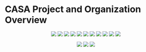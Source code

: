 # CASA Project and Organization Overview

<p align="center">

<a href="https://github.com/rubyforgood/casa/graphs/contributors" alt="Contributors">
   <img src="https://img.shields.io/github/contributors/rubyforgood/casa?logo=github" /></a>

<a href="https://github.com/rubyforgood/casa/issues" alt="Contributors">
   <img src="https://img.shields.io/github/issues-closed/rubyforgood/casa?logo=github" /></a>

<a href="https://github.com/rubyforgood/casa/pulse" alt="Vulnerabilities">
   <img src="https://img.shields.io/snyk/vulnerabilities/github/rubyforgood/human-essentials?logo=github" /></a>

<a href="https://github.com/rubyforgood/casa/search" alt="Languages">
   <img src="https://img.shields.io/github/languages/count/rubyforgood/casa?logo=github" /></a>

<a href="https://github.com/rubyforgood/casa/search" alt="Languages">
   <img src="https://img.shields.io/github/languages/top/rubyforgood/casa?logo=github" /></a>

<a href="https://github.com/rubyforgood/casa" alt="Size">
   <img src="https://img.shields.io/github/repo-size/rubyforgood/casa?logo=github" /></a>

<a href="https://github.com/rubyforgood/casa/pulls" alt="Pull Requests">
   <img src="https://img.shields.io/github/issues-pr-closed-raw/rubyforgood/casa?logo=github" /></a>

<a href="https://github.com/rubyforgood/casa" alt="LICENSE">
   <img src="https://img.shields.io/github/license/rubyforgood/casa?logo=github" /></a>

<a href="https://github.com/badges/shields/pulse" alt="Activity">
   <img src="https://img.shields.io/github/commit-activity/m/rubyforgood/casa?logo=github" /></a>

<a href="https://github.com/badges/shields/pulse" alt="Activity">
   <img src="https://img.shields.io/github/commit-activity/m/rubyforgood/casa?logo=github" /></a>
   
<a href="https://github.com/rubyforgood/casa/commits/main" alt="Last Commit">
   <img src="https://img.shields.io/github/last-commit/rubyforgood/casa?logo=github" /></a>   

</p>

<p align="center">

<a href="https://github.com/rubyforgood/casa" alt="Stars">
   <img src="https://img.shields.io/github/stars/rubyforgood/casa?style=social" /></a>

<a href="https://github.com/rubyforgood/casa" alt="Forks">
   <img src="https://img.shields.io/github/forks/rubyforgood/casa?style=social" /></a>
   
<a href="https://github.com/rubyforgood/casa" alt="Watchers">
   <img src="https://img.shields.io/github/watchers/rubyforgood/casa?style=social" /></a>
   
<p align="center">


